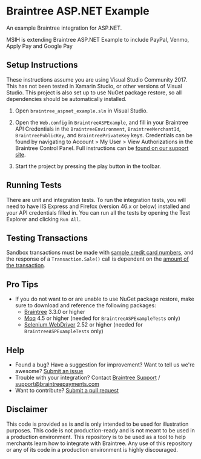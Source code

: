 ﻿# Braintree ASP.NET Example
An example Braintree integration for ASP.NET.

MSIH is extending Braintree ASP.NET Example to include PayPal, Venmo, Apply Pay and Google Pay

## Setup Instructions
These instructions assume you are using Visual Studio Community 2017. This has not been tested in Xamarin Studio, or other versions of Visual Studio. This project is also set up
to use NuGet package restore, so all dependencies should be automatically installed.

1. Open `braintree_aspnet_example.sln` in Visual Studio.

2. Open the `Web.config` in `BraintreeASPExample`, and fill in your Braintree API Credentials in the `BraintreeEnvironment`, `BraintreeMerchantId`, `BraintreePublicKey`, and `BraintreePrivateKey` keys.
   Credentials can be found by navigating to Account > My User > View Authorizations in the Braintree Control Panel. Full instructions can be [found on our support site](https://articles.braintreepayments.com/control-panel/important-gateway-credentials#api-credentials).

3. Start the project by pressing the play button in the toolbar.

## Running Tests

There are unit and integration tests. To run the integration tests, you will need to have IIS Express and Firefox (version 46.x or below) installed and your API credentials filled in. You can run all the tests by opening the Test Explorer and clicking `Run All`.

## Testing Transactions

Sandbox transactions must be made with [sample credit card numbers](https://developers.braintreepayments.com/reference/general/testing/dotnet#credit-card-numbers), and the response of a `Transaction.Sale()` call is dependent on the [amount of the transaction](https://developers.braintreepayments.com/reference/general/testing/dotnet#test-amounts).

## Pro Tips

 * If you do not want to or are unable to use NuGet package restore, make sure to download and reference the following packages:
   * [Braintree](https://developers.braintreepayments.com/start/hello-server/dotnet#install-and-configure) 3.3.0 or higher
   * [Moq](https://github.com/Moq/moq4) 4.5 or higher (needed for `BraintreeASPExampleTests` only)
   * [Selenium WebDriver](https://www.seleniumhq.org/download) 2.52 or higher (needed for `BraintreeASPExampleTests` only)

## Help

 * Found a bug? Have a suggestion for improvement? Want to tell us we're awesome? [Submit an issue](https://github.com/braintree/braintree_aspnet_example/issues)
 * Trouble with your integration? Contact [Braintree Support](https://support.braintreepayments.com/) / support@braintreepayments.com
 * Want to contribute? [Submit a pull request](https://help.github.com/articles/creating-a-pull-request)

## Disclaimer

This code is provided as is and is only intended to be used for illustration purposes. This code is not production-ready and is not meant to be used in a production environment. This repository is to be used as a tool to help merchants learn how to integrate with Braintree. Any use of this repository or any of its code in a production environment is highly discouraged.

